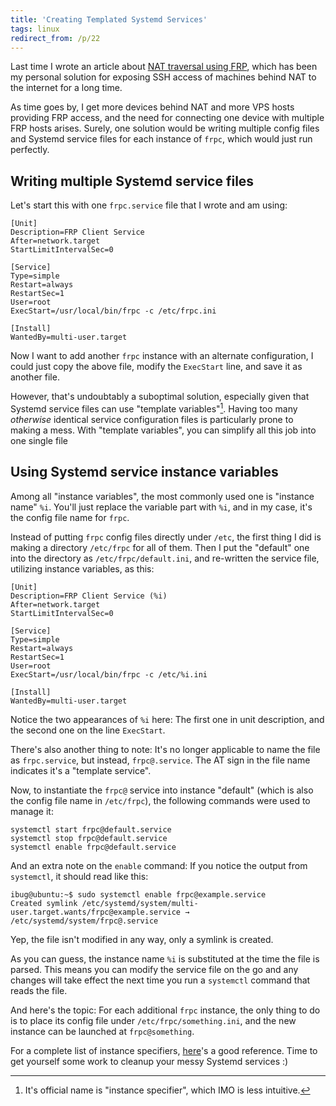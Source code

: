 ```yaml
---
title: 'Creating Templated Systemd Services'
tags: linux
redirect_from: /p/22
---
```


Last time I wrote an article about [NAT traversal using FRP][1], which has been my personal solution for exposing SSH access of machines behind NAT to the internet for a long time.

As time goes by, I get more devices behind NAT and more VPS hosts providing FRP access, and the need for connecting one device with multiple FRP hosts arises. Surely, one solution would be writing multiple config files and Systemd service files for each instance of `frpc`, which would just run perfectly.

## Writing multiple Systemd service files

Let's start this with one `frpc.service` file that I wrote and am using:

```text
[Unit]
Description=FRP Client Service
After=network.target
StartLimitIntervalSec=0

[Service]
Type=simple
Restart=always
RestartSec=1
User=root
ExecStart=/usr/local/bin/frpc -c /etc/frpc.ini

[Install]
WantedBy=multi-user.target
```

Now I want to add another `frpc` instance with an alternate configuration, I could just copy the above file, modify the `ExecStart` line, and save it as another file.

However, that's undoubtably a suboptimal solution, especially given that Systemd service files can use "template variables"[^1]. Having too many *otherwise* identical service configuration files is particularly prone to making a mess. With "template variables", you can simplify all this job into one single file

## Using Systemd service instance variables

Among all "instance variables", the most commonly used one is "instance name" `%i`. You'll just replace the variable part with `%i`, and in my case, it's the config file name for `frpc`.

Instead of putting `frpc` config files directly under `/etc`, the first thing I did is making a directory `/etc/frpc` for all of them. Then I put the "default" one into the directory as `/etc/frpc/default.ini`, and re-written the service file, utilizing instance variables, as this:

```text
[Unit]
Description=FRP Client Service (%i)
After=network.target
StartLimitIntervalSec=0

[Service]
Type=simple
Restart=always
RestartSec=1
User=root
ExecStart=/usr/local/bin/frpc -c /etc/%i.ini

[Install]
WantedBy=multi-user.target
```

Notice the two appearances of `%i` here: The first one in unit description, and the second one on the line `ExecStart`.

There's also another thing to note: It's no longer applicable to name the file as `frpc.service`, but instead, `frpc@.service`. The AT sign in the file name indicates it's a "template service".

Now, to instantiate the `frpc@` service into instance "default" (which is also the config file name in `/etc/frpc`), the following commands were used to manage it:

```shell
systemctl start frpc@default.service
systemctl stop frpc@default.service
systemctl enable frpc@default.service
```

And an extra note on the `enable` command: If you notice the output from `systemctl`, it should read like this:

```shell
ibug@ubuntu:~$ sudo systemctl enable frpc@example.service
Created symlink /etc/systemd/system/multi-user.target.wants/frpc@example.service → /etc/systemd/system/frpc@.service
```

Yep, the file isn't modified in any way, only a symlink is created.

As you can guess, the instance name `%i` is substituted at the time the file is parsed. This means you can modify the service file on the go and any changes will take effect the next time you run a `systemctl` command that reads the file.

And here's the topic: For each additional `frpc` instance, the only thing to do is to place its config file under `/etc/frpc/something.ini`, and the new instance can be launched at `frpc@something`.

For a complete list of instance specifiers, [here][2]'s a good reference. Time to get yourself some work to cleanup your messy Systemd services :)

[^1]: It's official name is "instance specifier", which IMO is less intuitive.

[1]: /p/14
[2]: https://www.freedesktop.org/software/systemd/man/systemd.unit.html#Specifiers